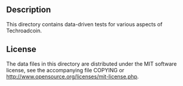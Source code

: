 Description
------------

This directory contains data-driven tests for various aspects of Techroadcoin.

License
--------

The data files in this directory are distributed under the MIT software
license, see the accompanying file COPYING or
http://www.opensource.org/licenses/mit-license.php.

